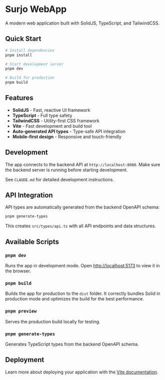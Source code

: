 # Surjo WebApp

A modern web application built with SolidJS, TypeScript, and TailwindCSS.

## Quick Start

```bash
# Install dependencies
pnpm install

# Start development server
pnpm dev

# Build for production
pnpm build
```

## Features

- **SolidJS** - Fast, reactive UI framework
- **TypeScript** - Full type safety
- **TailwindCSS** - Utility-first CSS framework
- **Vite** - Fast development and build tool
- **Auto-generated API types** - Type-safe API integration
- **Mobile-first design** - Responsive and touch-friendly

## Development

The app connects to the backend API at `http://localhost:8080`. Make sure the backend server is running before starting development.

See `CLAUDE.md` for detailed development instructions.

## API Integration

API types are automatically generated from the backend OpenAPI schema:

```bash
pnpm generate-types
```

This creates `src/types/api.ts` with all API endpoints and data structures.

## Available Scripts

### `pnpm dev`

Runs the app in development mode.
Open [http://localhost:5173](http://localhost:5173) to view it in the browser.

### `pnpm build`

Builds the app for production to the `dist` folder.
It correctly bundles Solid in production mode and optimizes the build for the best performance.

### `pnpm preview`

Serves the production build locally for testing.

### `pnpm generate-types`

Generates TypeScript types from the backend OpenAPI schema.

## Deployment

Learn more about deploying your application with the [Vite documentation](https://vite.dev/guide/static-deploy.html).